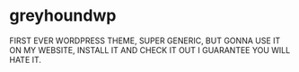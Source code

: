 # greyhoundwp


FIRST EVER WORDPRESS THEME, SUPER GENERIC, BUT GONNA USE IT ON MY WEBSITE, INSTALL IT AND CHECK IT OUT I GUARANTEE YOU WILL HATE IT.
